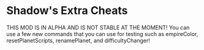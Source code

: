 # Shadow's Extra Cheats
THIS MOD IS IN ALPHA AND IS NOT STABLE AT THE MOMENT! You can use a few new commands that you can use for testing such as empireColor, resetPlanetScripts, renamePlanet, and difficultyChanger!
